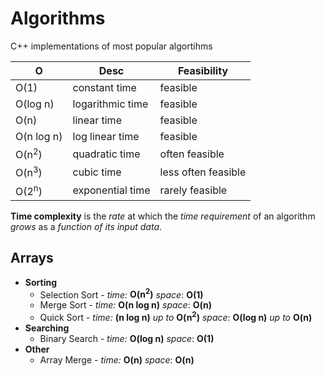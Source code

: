 # Algorithms
C++ implementations of most popular algortihms

| O                     | Desc             | Feasibility           |     
|-----------------------|------------------|-----------------------|
| O(1)                  | constant time    | feasible              |
| O(log n)              | logarithmic time | feasible              |
| O(n)                  | linear time      | feasible              |
| O(n log n)            | log linear time  | feasible              |
| O(n<sup>2</sup>)      | quadratic time   | often feasible        |
| O(n<sup>3</sup>)      | cubic time       | less often feasible   |
| O(2<sup>n</sup>)      | exponential time | rarely feasible       |

**Time complexity** is the *rate* at which the *time requirement* of an algorithm *grows* as a *function of its input data*.

## Arrays
- **Sorting**
  - Selection Sort - *time:* **O(n<sup>2</sup>)** *space*: **O(1)**
  - Merge Sort - *time:* **O(n log n)** *space*: **O(n)**
  - Quick Sort - *time:* **(n log n)** *up to* **O(n<sup>2</sup>)** *space*: **O(log n)** *up to* **O(n)**
- **Searching**
  - Binary Search - *time:* **O(log n)** *space*: **O(1)**
- **Other**
  - Array Merge - *time:* **O(n)** *space*: **O(n)**


